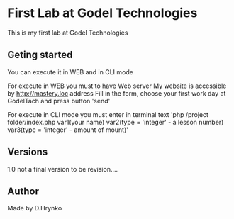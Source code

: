 # First Lab at Godel Technologies
This is my first lab at Godel Technologies


## Geting started
You can execute it in WEB and in CLI mode

For execute in WEB you must to have Web server
My  website is accessible by http://mastery.loc address
Fill in the form, choose your first work day at GodelTach and press button 'send'

For execute in CLI mode you must enter in terminal text 'php /project folder/index.php var1(your name) var2(type = 'integer' - a lesson number) var3(type = 'integer' - amount of mount)'


## Versions
1.0
not a final version
to be revision....  

## Author
Made by D.Hrynko
